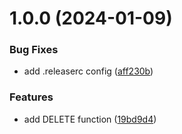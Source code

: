 # 1.0.0 (2024-01-09)


### Bug Fixes

* add .releaserc config ([aff230b](https://github.com/sydrawat01/rest-api/commit/aff230ba30f19a70528c0b079f8557312ed63d05))


### Features

* add DELETE function ([19bd9d4](https://github.com/sydrawat01/rest-api/commit/19bd9d46a27752cb246086427136757a27db529a))
